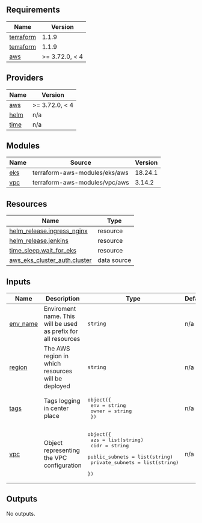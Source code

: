 <!-- BEGIN_TF_DOCS -->
## Requirements

| Name | Version |
|------|---------|
| <a name="requirement_terraform"></a> [terraform](#requirement\_terraform) | 1.1.9 |
| <a name="requirement_terraform"></a> [terraform](#requirement\_terraform) | 1.1.9 |
| <a name="requirement_aws"></a> [aws](#requirement\_aws) | >= 3.72.0, < 4 |

## Providers

| Name | Version |
|------|---------|
| <a name="provider_aws"></a> [aws](#provider\_aws) | >= 3.72.0, < 4 |
| <a name="provider_helm"></a> [helm](#provider\_helm) | n/a |
| <a name="provider_time"></a> [time](#provider\_time) | n/a |

## Modules

| Name | Source | Version |
|------|--------|---------|
| <a name="module_eks"></a> [eks](#module\_eks) | terraform-aws-modules/eks/aws | 18.24.1 |
| <a name="module_vpc"></a> [vpc](#module\_vpc) | terraform-aws-modules/vpc/aws | 3.14.2 |

## Resources

| Name | Type |
|------|------|
| [helm_release.ingress_nginx](https://registry.terraform.io/providers/hashicorp/helm/latest/docs/resources/release) | resource |
| [helm_release.jenkins](https://registry.terraform.io/providers/hashicorp/helm/latest/docs/resources/release) | resource |
| [time_sleep.wait_for_eks](https://registry.terraform.io/providers/hashicorp/time/latest/docs/resources/sleep) | resource |
| [aws_eks_cluster_auth.cluster](https://registry.terraform.io/providers/hashicorp/aws/latest/docs/data-sources/eks_cluster_auth) | data source |

## Inputs

| Name | Description | Type | Default | Required |
|------|-------------|------|---------|:--------:|
| <a name="input_env_name"></a> [env\_name](#input\_env\_name) | Enviroment name. This will be used as prefix for all resources | `string` | n/a | yes |
| <a name="input_region"></a> [region](#input\_region) | The AWS region in which resources will be deployed | `string` | n/a | yes |
| <a name="input_tags"></a> [tags](#input\_tags) | Tags logging in center place | <pre>object({<br>    env   = string<br>    owner = string<br>  })</pre> | n/a | yes |
| <a name="input_vpc"></a> [vpc](#input\_vpc) | Object representing the VPC configuration | <pre>object({<br>    azs             = list(string)<br>    cidr            = string<br>    public_subnets  = list(string)<br>    private_subnets = list(string)<br>  })</pre> | n/a | yes |

## Outputs

No outputs.
<!-- END_TF_DOCS -->